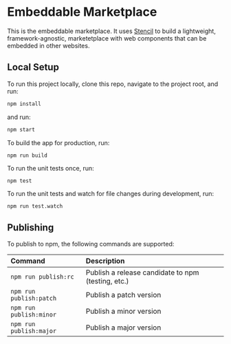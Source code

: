 # Embeddable Marketplace

This is the embeddable marketplace. It uses [Stencil](https://stenciljs.com/) to build a lightweight, framework-agnostic, marketetplace with web components that can be embedded in other websites.

## Local Setup

To run this project locally, clone this repo, navigate to the project root, and run:

```bash
npm install
```

and run:

```bash
npm start
```

To build the app for production, run:

```bash
npm run build
```

To run the unit tests once, run:

```
npm test
```

To run the unit tests and watch for file changes during development, run:

```
npm run test.watch
```

## Publishing

To publish to npm, the following commands are supported:

| Command                 | Description                                        |
| :---------------------- | :------------------------------------------------- |
| `npm run publish:rc`    | Publish a release candidate to npm (testing, etc.) |
| `npm run publish:patch` | Publish a patch version                            |
| `npm run publish:minor` | Publish a minor version                            |
| `npm run publish:major` | Publish a major version                            |
